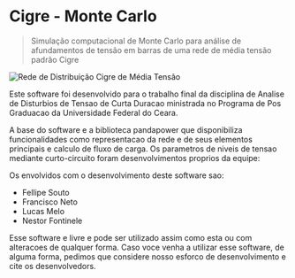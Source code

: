 # Cigre - Monte Carlo

> Simulação computacional de Monte Carlo para análise de afundamentos de tensão em barras de uma rede de média tensão padrão Cigre

![Rede de Distribuição Cigre de Média Tensão](http://www.uni-kassel.de/eecs/fileadmin/datas/fb16/Fachgebiete/energiemanagement/Software/pandapower-doc/_images/cigre_network_mv.png)

Este software foi desenvolvido para o trabalho final da
disciplina de Analise de Disturbios de Tensao de Curta Duracao
ministrada no Programa de Pos Graduacao da Universidade
Federal do Ceara.

A base do software e a biblioteca pandapower que disponibiliza
funcionalidades como representacao da rede e de seus elementos
principais e calculo de fluxo de carga.
Os parametros de niveis de tensao mediante curto-circuito foram
desenvolvimentos proprios da equipe:

Os envolvidos com o desenvolvimento deste software sao:

- Fellipe Souto
- Francisco Neto
- Lucas Melo
- Nestor Fontinele

Esse software e livre e pode ser utilizado assim como esta
ou com alteracoes de qualquer forma.
Caso voce venha a utilizar esse software, de alguma forma,
pedimos que considere nosso esforco de desenvolvimento e
cite os desenvolvedors.
